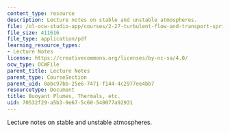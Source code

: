 ```yaml
---
content_type: resource
description: Lecture notes on stable and unstable atmospheres.
file: /ol-ocw-studio-app/courses/2-27-turbulent-flow-and-transport-spring-2002/70532f29a5b30e675c60540077a92931_7_SimpleBuoyancy.pdf
file_size: 411616
file_type: application/pdf
learning_resource_types:
- Lecture Notes
license: https://creativecommons.org/licenses/by-nc-sa/4.0/
ocw_type: OCWFile
parent_title: Lecture Notes
parent_type: CourseSection
parent_uid: 0abc97bb-25e6-7471-f144-4c2977ee4bb7
resourcetype: Document
title: Buoyant Plumes, Thermals, etc.
uid: 70532f29-a5b3-0e67-5c60-540077a92931
---
```

Lecture notes on stable and unstable atmospheres.